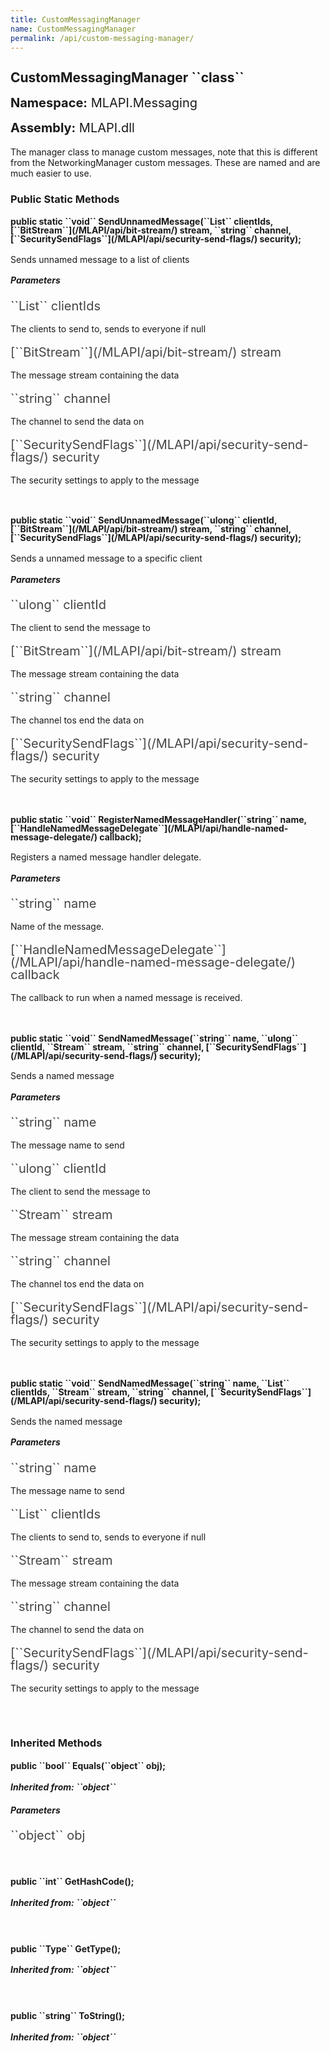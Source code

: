 ```yaml
---
title: CustomMessagingManager
name: CustomMessagingManager
permalink: /api/custom-messaging-manager/
---
```


<div style="line-height: 1;">
	<h2 markdown="1">CustomMessagingManager ``class``</h2>
	<p style="font-size: 20px;"><b>Namespace:</b> MLAPI.Messaging</p>
	<p style="font-size: 20px;"><b>Assembly:</b> MLAPI.dll</p>
</div>
<p>The manager class to manage custom messages, note that this is different from the NetworkingManager custom messages.
            These are named and are much easier to use.</p>

<div>
	<h3 markdown="1">Public Static Methods</h3>
	<div style="line-height: 1;">
		<h4 markdown="1"><b>public static ``void`` SendUnnamedMessage(``List<ulong>`` clientIds, [``BitStream``](/MLAPI/api/bit-stream/) stream, ``string`` channel, [``SecuritySendFlags``](/MLAPI/api/security-send-flags/) security);</b></h4>
		<p>Sends unnamed message to a list of clients</p>
		<h5><b>Parameters</b></h5>
		<div>
			<p style="font-size: 20px; color: #444;" markdown="1">``List<ulong>`` clientIds</p>
			<p>The clients to send to, sends to everyone if null</p>
		</div>
		<div>
			<p style="font-size: 20px; color: #444;" markdown="1">[``BitStream``](/MLAPI/api/bit-stream/) stream</p>
			<p>The message stream containing the data</p>
		</div>
		<div>
			<p style="font-size: 20px; color: #444;" markdown="1">``string`` channel</p>
			<p>The channel to send the data on</p>
		</div>
		<div>
			<p style="font-size: 20px; color: #444;" markdown="1">[``SecuritySendFlags``](/MLAPI/api/security-send-flags/) security</p>
			<p>The security settings to apply to the message</p>
		</div>
	</div>
	<br>
	<div style="line-height: 1;">
		<h4 markdown="1"><b>public static ``void`` SendUnnamedMessage(``ulong`` clientId, [``BitStream``](/MLAPI/api/bit-stream/) stream, ``string`` channel, [``SecuritySendFlags``](/MLAPI/api/security-send-flags/) security);</b></h4>
		<p>Sends a unnamed message to a specific client</p>
		<h5><b>Parameters</b></h5>
		<div>
			<p style="font-size: 20px; color: #444;" markdown="1">``ulong`` clientId</p>
			<p>The client to send the message to</p>
		</div>
		<div>
			<p style="font-size: 20px; color: #444;" markdown="1">[``BitStream``](/MLAPI/api/bit-stream/) stream</p>
			<p>The message stream containing the data</p>
		</div>
		<div>
			<p style="font-size: 20px; color: #444;" markdown="1">``string`` channel</p>
			<p>The channel tos end the data on</p>
		</div>
		<div>
			<p style="font-size: 20px; color: #444;" markdown="1">[``SecuritySendFlags``](/MLAPI/api/security-send-flags/) security</p>
			<p>The security settings to apply to the message</p>
		</div>
	</div>
	<br>
	<div style="line-height: 1;">
		<h4 markdown="1"><b>public static ``void`` RegisterNamedMessageHandler(``string`` name, [``HandleNamedMessageDelegate``](/MLAPI/api/handle-named-message-delegate/) callback);</b></h4>
		<p>Registers a named message handler delegate.</p>
		<h5><b>Parameters</b></h5>
		<div>
			<p style="font-size: 20px; color: #444;" markdown="1">``string`` name</p>
			<p>Name of the message.</p>
		</div>
		<div>
			<p style="font-size: 20px; color: #444;" markdown="1">[``HandleNamedMessageDelegate``](/MLAPI/api/handle-named-message-delegate/) callback</p>
			<p>The callback to run when a named message is received.</p>
		</div>
	</div>
	<br>
	<div style="line-height: 1;">
		<h4 markdown="1"><b>public static ``void`` SendNamedMessage(``string`` name, ``ulong`` clientId, ``Stream`` stream, ``string`` channel, [``SecuritySendFlags``](/MLAPI/api/security-send-flags/) security);</b></h4>
		<p>Sends a named message</p>
		<h5><b>Parameters</b></h5>
		<div>
			<p style="font-size: 20px; color: #444;" markdown="1">``string`` name</p>
			<p>The message name to send</p>
		</div>
		<div>
			<p style="font-size: 20px; color: #444;" markdown="1">``ulong`` clientId</p>
			<p>The client to send the message to</p>
		</div>
		<div>
			<p style="font-size: 20px; color: #444;" markdown="1">``Stream`` stream</p>
			<p>The message stream containing the data</p>
		</div>
		<div>
			<p style="font-size: 20px; color: #444;" markdown="1">``string`` channel</p>
			<p>The channel tos end the data on</p>
		</div>
		<div>
			<p style="font-size: 20px; color: #444;" markdown="1">[``SecuritySendFlags``](/MLAPI/api/security-send-flags/) security</p>
			<p>The security settings to apply to the message</p>
		</div>
	</div>
	<br>
	<div style="line-height: 1;">
		<h4 markdown="1"><b>public static ``void`` SendNamedMessage(``string`` name, ``List<ulong>`` clientIds, ``Stream`` stream, ``string`` channel, [``SecuritySendFlags``](/MLAPI/api/security-send-flags/) security);</b></h4>
		<p>Sends the named message</p>
		<h5><b>Parameters</b></h5>
		<div>
			<p style="font-size: 20px; color: #444;" markdown="1">``string`` name</p>
			<p>The message name to send</p>
		</div>
		<div>
			<p style="font-size: 20px; color: #444;" markdown="1">``List<ulong>`` clientIds</p>
			<p>The clients to send to, sends to everyone if null</p>
		</div>
		<div>
			<p style="font-size: 20px; color: #444;" markdown="1">``Stream`` stream</p>
			<p>The message stream containing the data</p>
		</div>
		<div>
			<p style="font-size: 20px; color: #444;" markdown="1">``string`` channel</p>
			<p>The channel to send the data on</p>
		</div>
		<div>
			<p style="font-size: 20px; color: #444;" markdown="1">[``SecuritySendFlags``](/MLAPI/api/security-send-flags/) security</p>
			<p>The security settings to apply to the message</p>
		</div>
	</div>
	<br>
</div>
<br>
<div>
	<h3 markdown="1">Inherited Methods</h3>
	<div style="line-height: 1;">
		<h4 markdown="1"><b>public ``bool`` Equals(``object`` obj);</b></h4>
		<h5 markdown="1">Inherited from: ``object``</h5>
		<h5><b>Parameters</b></h5>
		<div>
			<p style="font-size: 20px; color: #444;" markdown="1">``object`` obj</p>
		</div>
	</div>
	<br>
	<div style="line-height: 1;">
		<h4 markdown="1"><b>public ``int`` GetHashCode();</b></h4>
		<h5 markdown="1">Inherited from: ``object``</h5>
	</div>
	<br>
	<div style="line-height: 1;">
		<h4 markdown="1"><b>public ``Type`` GetType();</b></h4>
		<h5 markdown="1">Inherited from: ``object``</h5>
	</div>
	<br>
	<div style="line-height: 1;">
		<h4 markdown="1"><b>public ``string`` ToString();</b></h4>
		<h5 markdown="1">Inherited from: ``object``</h5>
	</div>
</div>
<br>
